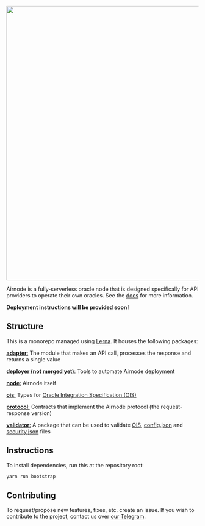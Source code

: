 <p align="center">
  <img src="https://user-images.githubusercontent.com/19530665/93134568-9bc9f580-f6e1-11ea-9a21-d9f5bed74fc7.png" width="720" />
</p>

Airnode is a fully-serverless oracle node that is designed specifically for API providers to operate their own oracles.
See the [docs](https://github.com/api3dao/api3-docs) for more information.

**Deployment instructions will be provided soon!**

## Structure

This is a monorepo managed using [Lerna](https://github.com/lerna/lerna).
It houses the following packages:

[**adapter**:](/packages/adapter/README.md) The module that makes an API call, processes the response and returns a single value

[**deployer (not merged yet)**:](https://github.com/api3dao/airnode/tree/aws-deployment/packages/deployer) Tools to automate Airnode deployment

[**node**:](/packages/node/README.md) Airnode itself

[**ois**:](/packages/ois) Types for [Oracle Integration Specification (OIS)](https://github.com/api3dao/api3-docs/blob/master/airnode/2-6-ois.md)

[**protocol**:](/packages/protocol/README.md) Contracts that implement the Airnode protocol (the request-response version)

[**validator**:](/packages/validator) A package that can be used to validate [OIS](https://github.com/api3dao/api3-docs/blob/master/airnode/2-6-ois.md), [config.json](https://github.com/api3dao/api3-docs/blob/master/airnode/2-7-config-json.md) and [security.json](https://github.com/api3dao/api3-docs/blob/master/airnode/2-8-security-json.md) files

## Instructions

To install dependencies, run this at the repository root:
```sh
yarn run bootstrap
```

## Contributing

To request/propose new features, fixes, etc. create an issue.
If you wish to contribute to the project, contact us over [our Telegram](https://t.me/API3DAO).
